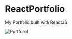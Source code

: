 # ReactPortfolio
My Portfolio built with ReactJS

![PortfolioI](https://user-images.githubusercontent.com/63067800/151671238-afc23231-24f7-491f-8e86-1b6366932ecf.png)
